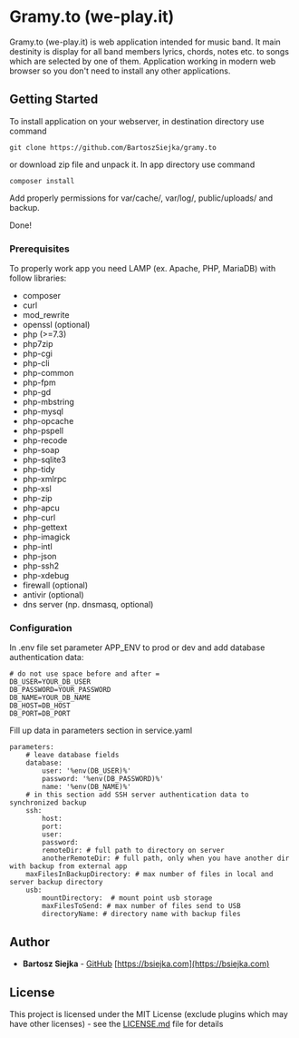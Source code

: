 # Gramy.to (we-play.it)

Gramy.to (we-play.it) is web application intended for music band. It main destinity is display for all band members lyrics, chords, notes etc. to songs which are selected by one of them. Application working in modern web browser so you don't need to install any other applications.

## Getting Started

To install application on your webserver, in destination directory use command

```
git clone https://github.com/BartoszSiejka/gramy.to
```

or download zip file and unpack it.
In app directory use command

```
composer install
```

Add properly permissions for var/cache/, var/log/, public/uploads/ and backup.

Done! 

### Prerequisites

To properly work app you need LAMP (ex. Apache, PHP, MariaDB) with follow libraries:

* composer
* curl
* mod_rewrite
* openssl (optional)
* php (>=7.3)
* php7zip
* php-cgi
* php-cli
* php-common
* php-fpm
* php-gd
* php-mbstring
* php-mysql
* php-opcache
* php-pspell
* php-recode
* php-soap
* php-sqlite3
* php-tidy
* php-xmlrpc
* php-xsl
* php-zip
* php-apcu
* php-curl
* php-gettext
* php-imagick
* php-intl
* php-json
* php-ssh2
* php-xdebug
* firewall (optional)
* antivir (optional)
* dns server (np. dnsmasq, optional)

### Configuration

In .env file set parameter APP_ENV to prod or dev and add database authentication data:
    
    # do not use space before and after =
    DB_USER=YOUR_DB_USER
    DB_PASSWORD=YOUR_PASSWORD
    DB_NAME=YOUR_DB_NAME
    DB_HOST=DB_HOST
    DB_PORT=DB_PORT

Fill up data in parameters section in service.yaml

    parameters:
        # leave database fields
        database:
            user: '%env(DB_USER)%'
            password: '%env(DB_PASSWORD)%'
            name: '%env(DB_NAME)%'
        # in this section add SSH server authentication data to synchronized backup
        ssh:
            host: 
            port:
            user:
            password:
            remoteDir: # full path to directory on server
            anotherRemoteDir: # full path, only when you have another dir with backup from external app
        maxFilesInBackupDirectory: # max number of files in local and server backup directory
        usb:
            mountDirectory:  # mount point usb storage
            maxFilesToSend: # max number of files send to USB
            directoryName: # directory name with backup files

## Author

* **Bartosz Siejka** - [GitHub](https://github.com/BartoszSiejka) [https://bsiejka.com](https://bsiejka.com)

## License

This project is licensed under the MIT License (exclude plugins which may have other licenses) - see the [LICENSE.md](LICENSE.md) file for details
